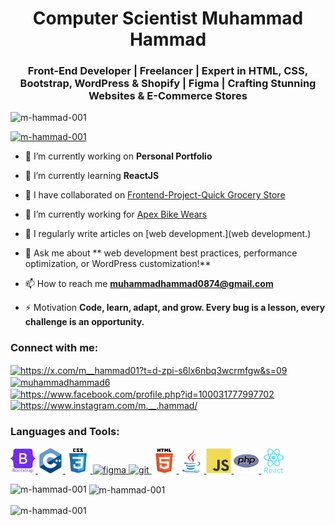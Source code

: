 <h1 align="center">Computer Scientist Muhammad Hammad</h1>
<h3 align="center">Front-End Developer | Freelancer | Expert in HTML, CSS, Bootstrap, WordPress & Shopify | Figma | Crafting Stunning Websites & E-Commerce Stores</h3>

<p align="left"> <img src="https://komarev.com/ghpvc/?username=m-hammad-001&label=Profile%20views&color=0e75b6&style=flat" alt="m-hammad-001" /> </p>

<p align="left"> <a href="https://github.com/ryo-ma/github-profile-trophy"><img src="https://github-profile-trophy.vercel.app/?username=m-hammad-001" alt="m-hammad-001" /></a> </p>

- 🔭 I’m currently working on **Personal Portfolio**

- 🌱 I’m currently learning **ReactJS**

- 👯 I have collaborated on [Frontend-Project-Quick Grocery Store](https://m-hammad-001.github.io/Frontend-Projects/)

- 🤝 I’m currently working for [Apex Bike Wears](https://apexbikewears.com/)

- 📝 I regularly write articles on [web development.](web development.)

- 💬 Ask me about ** web development best practices, performance optimization, or WordPress customization!**

- 📫 How to reach me **muhammadhammad0874@gmail.com**

- ⚡ Motivation **Code, learn, adapt, and grow. Every bug is a lesson, every challenge is an opportunity.**

<h3 align="left">Connect with me:</h3>
<p align="left">
<a href="https://twitter.com/https://x.com/m__hammad01?t=d-zpi-s6lx6nbq3wcrmfgw&s=09" target="blank"><img align="center" src="https://raw.githubusercontent.com/rahuldkjain/github-profile-readme-generator/master/src/images/icons/Social/twitter.svg" alt="https://x.com/m__hammad01?t=d-zpi-s6lx6nbq3wcrmfgw&s=09" height="30" width="40" /></a>
<a href="https://linkedin.com/in/muhammadhammad6" target="blank"><img align="center" src="https://raw.githubusercontent.com/rahuldkjain/github-profile-readme-generator/master/src/images/icons/Social/linked-in-alt.svg" alt="muhammadhammad6" height="30" width="40" /></a>
<a href="https://fb.com/https://www.facebook.com/profile.php?id=100031777997702" target="blank"><img align="center" src="https://raw.githubusercontent.com/rahuldkjain/github-profile-readme-generator/master/src/images/icons/Social/facebook.svg" alt="https://www.facebook.com/profile.php?id=100031777997702" height="30" width="40" /></a>
<a href="https://instagram.com/https://www.instagram.com/m.__.hammad/" target="blank"><img align="center" src="https://raw.githubusercontent.com/rahuldkjain/github-profile-readme-generator/master/src/images/icons/Social/instagram.svg" alt="https://www.instagram.com/m.__.hammad/" height="30" width="40" /></a>
</p>

<h3 align="left">Languages and Tools:</h3>
<p align="left"> <a href="https://getbootstrap.com" target="_blank" rel="noreferrer"> <img src="https://raw.githubusercontent.com/devicons/devicon/master/icons/bootstrap/bootstrap-plain-wordmark.svg" alt="bootstrap" width="40" height="40"/> </a> <a href="https://www.w3schools.com/cpp/" target="_blank" rel="noreferrer"> <img src="https://raw.githubusercontent.com/devicons/devicon/master/icons/cplusplus/cplusplus-original.svg" alt="cplusplus" width="40" height="40"/> </a> <a href="https://www.w3schools.com/css/" target="_blank" rel="noreferrer"> <img src="https://raw.githubusercontent.com/devicons/devicon/master/icons/css3/css3-original-wordmark.svg" alt="css3" width="40" height="40"/> </a> <a href="https://www.figma.com/" target="_blank" rel="noreferrer"> <img src="https://www.vectorlogo.zone/logos/figma/figma-icon.svg" alt="figma" width="40" height="40"/> </a> <a href="https://git-scm.com/" target="_blank" rel="noreferrer"> <img src="https://www.vectorlogo.zone/logos/git-scm/git-scm-icon.svg" alt="git" width="40" height="40"/> </a> <a href="https://www.w3.org/html/" target="_blank" rel="noreferrer"> <img src="https://raw.githubusercontent.com/devicons/devicon/master/icons/html5/html5-original-wordmark.svg" alt="html5" width="40" height="40"/> </a> <a href="https://www.java.com" target="_blank" rel="noreferrer"> <img src="https://raw.githubusercontent.com/devicons/devicon/master/icons/java/java-original.svg" alt="java" width="40" height="40"/> </a> <a href="https://developer.mozilla.org/en-US/docs/Web/JavaScript" target="_blank" rel="noreferrer"> <img src="https://raw.githubusercontent.com/devicons/devicon/master/icons/javascript/javascript-original.svg" alt="javascript" width="40" height="40"/> </a> <a href="https://www.php.net" target="_blank" rel="noreferrer"> <img src="https://raw.githubusercontent.com/devicons/devicon/master/icons/php/php-original.svg" alt="php" width="40" height="40"/> </a> <a href="https://reactjs.org/" target="_blank" rel="noreferrer"> <img src="https://raw.githubusercontent.com/devicons/devicon/master/icons/react/react-original-wordmark.svg" alt="react" width="40" height="40"/> </a> </p>

<p><img align="left" src="https://github-readme-stats.vercel.app/api/top-langs?username=m-hammad-001&show_icons=true&locale=en&layout=compact" alt="m-hammad-001" /></p>

<p>&nbsp;<img align="center" src="https://github-readme-stats.vercel.app/api?username=m-hammad-001&show_icons=true&locale=en" alt="m-hammad-001" /></p>

<p><img align="center" src="https://github-readme-streak-stats.herokuapp.com/?user=m-hammad-001&" alt="m-hammad-001" /></p>
